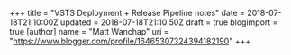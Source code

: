 +++
title = "VSTS Deployment + Release Pipeline notes"
date = 2018-07-18T21:10:00Z
updated = 2018-07-18T21:10:50Z
draft = true
blogimport = true 
[author]
	name = "Matt Wanchap"
	uri = "https://www.blogger.com/profile/16465307324394182190"
+++


